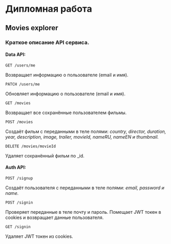 # Дипломная работа
## Movies explorer

### Краткое описание API сервиса.

#### Data API:

`GET /users/me`

Возвращает информацию о пользователе (email и имя).

`PATCH /users/me`

Обновляет информацию о пользователе (email и имя).

`GET /movies`

Возвращает все сохранённые пользователем фильмы.

`POST /movies`

Создаёт фильм с переданными в теле полями:
_country, director, duration, year, description, image, trailer, movieId, nameRU, nameEN и thumbnail._

`DELETE /movies/movieId`

Удаляет сохранённый фильм по _id.

#### Auth API:

`POST /signup`

Cоздаёт пользователя с переданными в теле полями:
_email, password и name._

`POST /signin`

Проверяет переданные в теле почту и пароль. Помещает JWT токен
в cookies и возвращает данные пользователя.

`GET /signin`

Удаляет JWT токен из cookies.
